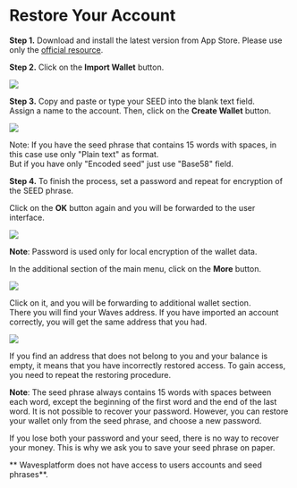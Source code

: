 # Restore Your Account

**Step 1.** Download and install the latest version from App Store. Please use only the [official resource](https://itunes.apple.com/us/app/waves-wallet/id1233158971).

**Step 2.** Click on the **Import Wallet** button.

![](/_assets/account_restoring_ios_01.jpg)

**Step 3.** Copy and paste or type your SEED into the blank text field.  
Assign a name to the account. Then, click on the **Create Wallet** button.

![](/_assets/account_restoring_ios_02.jpg)

Note: If you have the seed phrase that contains 15 words with spaces, in this case use only "Plain text" as format.  
But if you have only "Encoded seed" just use "Base58" field.

**Step 4.** To finish the process, set a password and repeat for encryption of the SEED phrase.

Click on the **OK** button again and you will be forwarded to the user interface.

![](/_assets/account_restoring_ios_03.jpg)

**Note**: Password is used only for local encryption of the wallet data.

In the additional section of the main menu, click on the **More** button.

![](/_assets/account_restoring_ios_04.jpg)

Click on it, and you will be forwarding to additional wallet section.  
There you will find your Waves address. If you have imported an account correctly, you will get the same address that you had.

![](/_assets/account_restoring_ios_05.jpg)

If you find an address that does not belong to you and your balance is empty, it means that you have incorrectly restored access. To gain access, you need to repeat the restoring procedure.

**Note**: The seed phrase always contains 15 words with spaces between each word, except the beginning of the first word and the end of the last word. It is not possible to recover your password. However, you can restore your wallet only from the seed phrase, and choose a new password.

If you lose both your password and your seed, there is no way to recover your money. This is why we ask you to save your seed phrase on paper.

** Wavesplatform does not have access to users accounts and seed phrases**.


